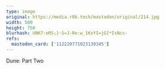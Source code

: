 ```yaml
---
type: image
original: https://media.r0b.tech/mastodon/original/214.jpg
width: 500
height: 750
blurhash: UNK7:eRS;}-S=J-Re:w_1KxYI=jG]*IsNcs-
refs:
  mastodon_card: ['112220771023139345']
---
```


Dune: Part Two
